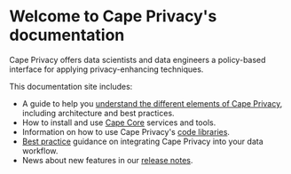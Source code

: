 # Welcome to Cape Privacy's documentation

Cape Privacy offers data scientists and data engineers a policy-based interface for applying privacy-enhancing techniques.

This documentation site includes:

* A guide to help you [understand the different elements of Cape Privacy](/understand/), including architecture and best practices.
* How to install and use [Cape Core](/cape-core/) services and tools.
* Information on how to use Cape Privacy's [code libraries](/libraries/).
* [Best practice](/understand/best-practices/) guidance on integrating Cape Privacy into your data workflow.
* News about new features in our [release notes](/release-notes/).